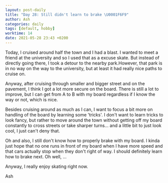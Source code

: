 ```yaml
---
layout: post-daily
title: "Day 28: Still didn't learn to brake \U0001F6F9"
author: Ash
categories: daily
tags: [default, hobby]
worktime: 14
date: 2021-05-28 23:43 +0200
---
```

Today, I cruised around half the town and I had a blast. I wanted to meet a friend at the university and so I used that as a excuse skate. But instead of directly going there, I took a detour to the nearby park.However, that park is in no way on the way to the university, but at least it had really nice paths to cruise on.

Anyway, after cruising through smaller and bigger street and on the pavement, I think I got a lot more secure on the board. There is still a lot to improve, but I can get from A to B with my board regardless if I know the way or not, which is nice.

Besides cruising around as much as I can, I want to focus a bit more on handling of the board by learning some 'tricks'. I don't want to learn tricks to look fancy, but rather to move around the town without getting off my board constantly to cross streets or take sharper turns... and a little bit to just look cool, I just can't deny that.

Oh and also, I still don't know how to properly brake with my board. I kinda just hope that no one runs in front of my board when I have more speed and that cars actually stop when they don't right of way. I should definitely learn how to brake next. Oh well, ...

Anyway, I really enjoy skating right now.

Ash
